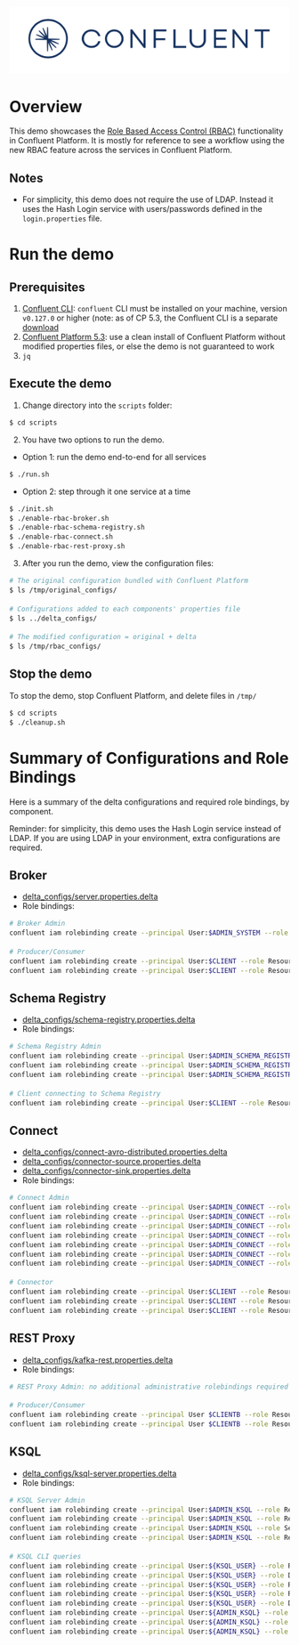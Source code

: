 ![image](../../images/confluent-logo-300-2.png)

# Overview

This demo showcases the [Role Based Access Control (RBAC)](https://docs.confluent.io/current/security/rbac/index.html) functionality in Confluent Platform. It is mostly for reference to see a workflow using the new RBAC feature across the services in Confluent Platform.

## Notes

* For simplicity, this demo does not require the use of LDAP. Instead it uses the Hash Login service with users/passwords defined in the `login.properties` file.

# Run the demo

## Prerequisites

1. [Confluent CLI](https://docs.confluent.io/current/cli/installing.html): `confluent` CLI must be installed on your machine, version `v0.127.0` or higher (note: as of CP 5.3, the Confluent CLI is a separate [download](https://docs.confluent.io/current/cli/installing.html)
2. [Confluent Platform 5.3](https://www.confluent.io/download/): use a clean install of Confluent Platform without modified properties files, or else the demo is not guaranteed to work
3. `jq`

## Execute the demo

1. Change directory into the `scripts` folder:

```bash
$ cd scripts
```

2. You have two options to run the demo.

* Option 1: run the demo end-to-end for all services

```bash
$ ./run.sh
```

* Option 2: step through it one service at a time

```bash
$ ./init.sh
$ ./enable-rbac-broker.sh
$ ./enable-rbac-schema-registry.sh
$ ./enable-rbac-connect.sh
$ ./enable-rbac-rest-proxy.sh
```

3. After you run the demo, view the configuration files:

```bash
# The original configuration bundled with Confluent Platform
$ ls /tmp/original_configs/

# Configurations added to each components' properties file
$ ls ../delta_configs/

# The modified configuration = original + delta
$ ls /tmp/rbac_configs/
```

## Stop the demo

To stop the demo, stop Confluent Platform, and delete files in `/tmp/`

```bash
$ cd scripts
$ ./cleanup.sh
```

# Summary of Configurations and Role Bindings

Here is a summary of the delta configurations and required role bindings, by component.

Reminder: for simplicity, this demo uses the Hash Login service instead of LDAP.
If you are using LDAP in your environment, extra configurations are required.

## Broker

* [delta_configs/server.properties.delta](delta_configs/server.properties.delta)
* Role bindings:

```bash
# Broker Admin
confluent iam rolebinding create --principal User:$ADMIN_SYSTEM --role SystemAdmin --kafka-cluster-id $KAFKA_CLUSTER_ID

# Producer/Consumer
confluent iam rolebinding create --principal User:$CLIENT --role ResourceOwner --resource Topic:$TOPIC --kafka-cluster-id $KAFKA_CLUSTER_ID
confluent iam rolebinding create --principal User:$CLIENT --role ResourceOwner --resource Group:console-consumer- --prefix --kafka-cluster-id $KAFKA_CLUSTER_ID
```

## Schema Registry

* [delta_configs/schema-registry.properties.delta](delta_configs/schema-registry.properties.delta)
* Role bindings:

```bash
# Schema Registry Admin
confluent iam rolebinding create --principal User:$ADMIN_SCHEMA_REGISTRY --role ResourceOwner --resource Topic:_schemas --kafka-cluster-id $KAFKA_CLUSTER_ID
confluent iam rolebinding create --principal User:$ADMIN_SCHEMA_REGISTRY --role SecurityAdmin --kafka-cluster-id $KAFKA_CLUSTER_ID --schema-registry-cluster-id $SCHEMA_REGISTRY_CLUSTER_ID
confluent iam rolebinding create --principal User:$ADMIN_SCHEMA_REGISTRY --role ResourceOwner --resource Group:$SCHEMA_REGISTRY_CLUSTER_ID --kafka-cluster-id $KAFKA_CLUSTER_ID

# Client connecting to Schema Registry
confluent iam rolebinding create --principal User:$CLIENT --role ResourceOwner --resource Subject:$SUBJECT --kafka-cluster-id $KAFKA_CLUSTER_ID --schema-registry-cluster-id $SCHEMA_REGISTRY_CLUSTER_ID
```

## Connect

* [delta_configs/connect-avro-distributed.properties.delta](delta_configs/connect-avro-distributed.properties.delta)
* [delta_configs/connector-source.properties.delta](delta_configs/connector-source.properties.delta)
* [delta_configs/connector-sink.properties.delta](delta_configs/connector-sink.properties.delta)
* Role bindings:

```bash
# Connect Admin
confluent iam rolebinding create --principal User:$ADMIN_CONNECT --role ResourceOwner --resource Topic:connect-configs --kafka-cluster-id $KAFKA_CLUSTER_ID
confluent iam rolebinding create --principal User:$ADMIN_CONNECT --role ResourceOwner --resource Topic:connect-offsets --kafka-cluster-id $KAFKA_CLUSTER_ID
confluent iam rolebinding create --principal User:$ADMIN_CONNECT --role ResourceOwner --resource Topic:connect-statuses --kafka-cluster-id $KAFKA_CLUSTER_ID
confluent iam rolebinding create --principal User:$ADMIN_CONNECT --role ResourceOwner --resource Group:connect-cluster --kafka-cluster-id $KAFKA_CLUSTER_ID
confluent iam rolebinding create --principal User:$ADMIN_CONNECT --role ResourceOwner --resource Topic:_secrets --kafka-cluster-id $KAFKA_CLUSTER_ID
confluent iam rolebinding create --principal User:$ADMIN_CONNECT --role ResourceOwner --resource Group:secret-registry --kafka-cluster-id $KAFKA_CLUSTER_ID
confluent iam rolebinding create --principal User:$ADMIN_CONNECT --role SecurityAdmin --kafka-cluster-id $KAFKA_CLUSTER_ID --connect-cluster-id $CONNECT_CLUSTER_ID

# Connector
confluent iam rolebinding create --principal User:$CLIENT --role ResourceOwner --resource Connector:$CONNECTOR_NAME --kafka-cluster-id $KAFKA_CLUSTER_ID --connect-cluster-id $CONNECT_CLUSTER_ID
confluent iam rolebinding create --principal User:$CLIENT --role ResourceOwner --resource Topic:$DATA_TOPIC --kafka-cluster-id $KAFKA_CLUSTER_ID
confluent iam rolebinding create --principal User:$CLIENT --role ResourceOwner --resource Subject:${DATA_TOPIC}-value --kafka-cluster-id $KAFKA_CLUSTER_ID --schema-registry-cluster-id $SCHEMA_REGISTRY_CLUSTER_ID
```


## REST Proxy

* [delta_configs/kafka-rest.properties.delta](delta_configs/kafka-rest.properties.delta)
* Role bindings:

```bash
# REST Proxy Admin: no additional administrative rolebindings required because REST Proxy just does impersonation

# Producer/Consumer
confluent iam rolebinding create --principal User $CLIENTB --role ResourceOwner --resource Topic $TOPIC --kafka-cluster-id $KAFKA_CLUSTER_ID
confluent iam rolebinding create --principal User $CLIENTB --role ResourceOwner --resource Group $CONSUMER_GROUP --kafka-cluster-id $KAFKA_CLUSTER_ID
```


## KSQL

* [delta_configs/ksql-server.properties.delta](delta_configs/ksql-server.properties.delta)
* Role bindings:

```bash
# KSQL Server Admin
confluent iam rolebinding create --principal User:$ADMIN_KSQL --role ResourceOwner --resource Topic:_confluent-ksql-${KSQL_SERVICE_ID}_command_topic --kafka-cluster-id $KAFKA_CLUSTER_ID
confluent iam rolebinding create --principal User:$ADMIN_KSQL --role ResourceOwner --resource Topic:${KSQL_SERVICE_ID}ksql_processing_log --kafka-cluster-id $KAFKA_CLUSTER_ID
confluent iam rolebinding create --principal User:$ADMIN_KSQL --role SecurityAdmin --kafka-cluster-id $KAFKA_CLUSTER_ID --ksql-cluster-id $KSQL_SERVICE_ID
confluent iam rolebinding create --principal User:$ADMIN_KSQL --role ResourceOwner --resource KsqlCluster:ksql-cluster --kafka-cluster-id $KAFKA_CLUSTER_ID --ksql-cluster-id $KSQL_SERVICE_ID

# KSQL CLI queries
confluent iam rolebinding create --principal User:${KSQL_USER} --role ResourceOwner --resource KsqlCluster:ksql-cluster --kafka-cluster-id $KAFKA_CLUSTER_ID --ksql-cluster-id $KSQL_SERVICE_ID
confluent iam rolebinding create --principal User:${KSQL_USER} --role DeveloperManage --resource Cluster:kafka-cluster --kafka-cluster-id $KAFKA_CLUSTER_ID
confluent iam rolebinding create --principal User:${KSQL_USER} --role ResourceOwner --resource Group:_confluent-ksql-${KSQL_SERVICE_ID} --prefix --kafka-cluster-id $KAFKA_CLUSTER_ID
confluent iam rolebinding create --principal User:${KSQL_USER} --role ResourceOwner --resource Topic:${KSQL_SERVICE_ID}ksql_processing_log --kafka-cluster-id $KAFKA_CLUSTER_ID
confluent iam rolebinding create --principal User:${KSQL_USER} --role DeveloperRead --resource Topic:$DATA_TOPIC --kafka-cluster-id $KAFKA_CLUSTER_ID
confluent iam rolebinding create --principal User:${ADMIN_KSQL} --role DeveloperManage --resource Cluster:kafka-cluster --kafka-cluster-id $KAFKA_CLUSTER_ID
confluent iam rolebinding create --principal User:${ADMIN_KSQL} --role ResourceOwner --resource Group:_confluent-ksql-${KSQL_SERVICE_ID} --prefix --kafka-cluster-id $KAFKA_CLUSTER_ID
confluent iam rolebinding create --principal User:${ADMIN_KSQL} --role DeveloperRead --resource Topic:$DATA_TOPIC --kafka-cluster-id $KAFKA_CLUSTER_ID
```
